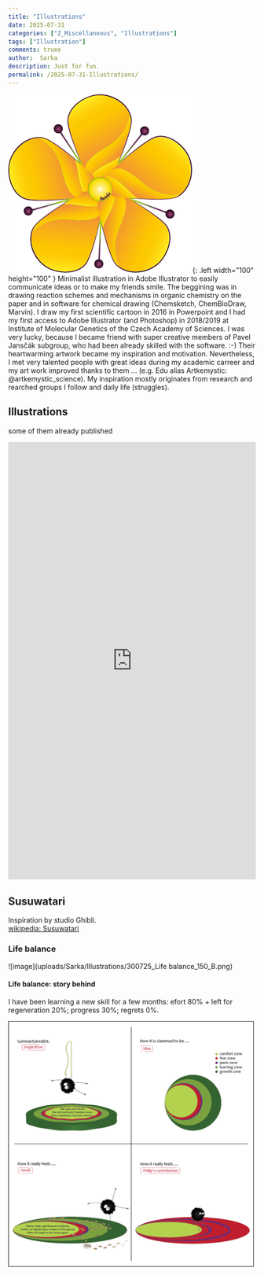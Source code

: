 ```yaml
---
title: "Illustrations"
date: 2025-07-31 
categories: ["Z_Miscellaneous", "Illustrations"]
tags: ["Illustration"]
comments: truee
author:  Sarka
description: Just for fun.
permalink: /2025-07-31-Illustrations/
---
```




![Bezinka](uploads/Sarka/flower_03_150ppi.png){: .left width="100" height="100" }
Minimalist illustration in Adobe Illustrator to easily communicate ideas or to make my friends smile.
The beggining was in drawing reaction schemes and mechanisms in organic chemistry on the paper and in software for chemical drawing (Chemsketch, ChemBioDraw, Marvin). I draw my first scientific cartoon in 2016 in Powerpoint and I had my first access to Adobe Illustrator (and Photoshop) in 2018/2019 at Institute of Molecular Genetics of the Czech Academy of Sciences. I was very lucky, because I became friend with super creative members of Pavel Jansčák subgroup, who had been already skilled with the software. :-) Their heartwarming artwork became my inspiration and motivation. Nevertheless, I met very talented people with great ideas during my academic carreer and my art work improved thanks to them ... (e.g. Edu alias Artkemystic: @artkemystic_science). My inspiration mostly originates from research and rearched groups I follow and daily life (struggles).   


## Illustrations 
some of them already published
<p align="center">
<iframe height="890" style="width: 100%;" scrolling="no" title="Sarka" src="https://codepen.io/-rka-Salajkov-/embed/VYwLXyP?default-tab=result&theme-id=light" frameborder="no" loading="lazy" allowtransparency="true" allowfullscreen="true">
  See the Pen <a href="https://codepen.io/-rka-Salajkov-/pen/VYwLXyP">
  Sarka</a> by Bezinka (<a href="https://codepen.io/-rka-Salajkov-">@-rka-Salajkov-</a>)
  on <a href="https://codepen.io">CodePen</a>.
</iframe>

</p>

## Susuwatari
Inspiration by studio Ghibli. <br>
[wikipedia: Susuwatari](https://en.wikipedia.org/wiki/Susuwatari#:~:text=Susuwatari%20are%20described%20and%20shown,many%20times%20their%20own%20weight.)

### Life balance
![image](uploads/Sarka/Illustrations/300725_Life balance_150_B.png)

#### Life balance: story behind
I have been learning a new skill for a few months: efort 80% + left for regeneration 20%; progress 30%; regrets 0%. 

<img src="uploads/Sarka/Illustrations/250731_Life balance_Story behind.png" width="500" alt="story behind"/>
